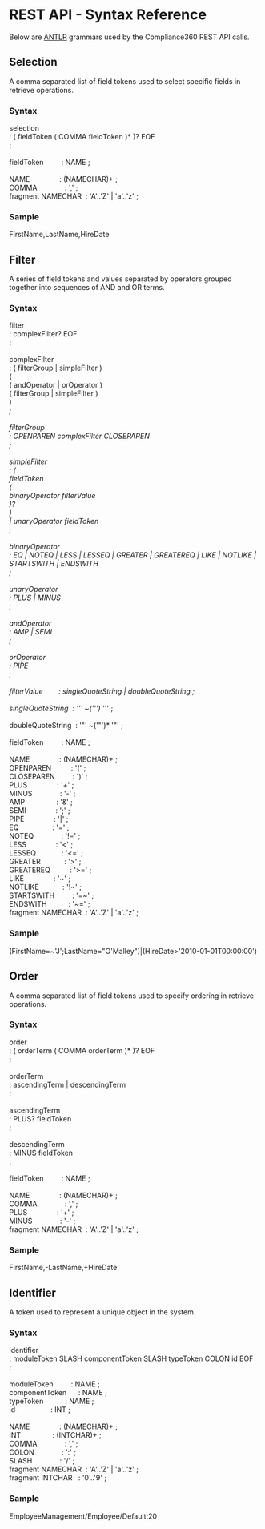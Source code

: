 # REST API - Syntax Reference

Below are [ANTLR](http://en.wikipedia.org/wiki/ANTLR) grammars used by the Compliance360 REST API calls.

## Selection

A comma separated list of field tokens used to select specific fields in retrieve operations.

### Syntax

selection<br>
: ( fieldToken ( COMMA fieldToken )* )? EOF<br>
;<br>
<br>
fieldToken         : NAME ;<br>
<br>
NAME               : (NAMECHAR)+ ;<br>
COMMA              : ',' ;<br>
fragment NAMECHAR  : 'A'..'Z' | 'a'..'z' ;<br>

### Sample

FirstName,LastName,HireDate

## Filter

A series of field tokens and values separated by operators grouped together into sequences of AND and OR terms.

### Syntax

filter<br>
: complexFilter? EOF<br>
;<br>
<br>
complexFilter<br>
: ( filterGroup | simpleFilter )<br>
(<br>
( andOperator | orOperator )<br>
( filterGroup | simpleFilter )<br>
)*<br>
;<br>
<br>
filterGroup<br>
: OPENPAREN complexFilter CLOSEPAREN<br>
;<br>
<br>
simpleFilter<br>
: (<br>
fieldToken<br>
(<br>
binaryOperator filterValue<br>
)?<br>
)<br>
| unaryOperator fieldToken<br>
;<br>
<br>
binaryOperator<br>
: EQ | NOTEQ | LESS | LESSEQ | GREATER | GREATEREQ | LIKE | NOTLIKE | STARTSWITH | ENDSWITH<br>
;<br>
<br>
unaryOperator<br>
: PLUS | MINUS<br>
;<br>
<br>
andOperator<br>
: AMP | SEMI<br>
;<br>
<br>
orOperator<br>
: PIPE<br>
;<br>
<br>
filterValue        : singleQuoteString | doubleQuoteString ;<br>
<br>
singleQuoteString  : '\'' ~('\'')* '\'' ;<br>
<br>
doubleQuoteString  : '"' ~('"')* '"' ;<br>
<br>
fieldToken         : NAME ;<br>
<br>
NAME               : (NAMECHAR)+ ;<br>
OPENPAREN          : '(' ;<br>
CLOSEPAREN         : ')' ;<br>
PLUS               : '+' ;<br>
MINUS              : '-' ;<br>
AMP                : '&' ;<br>
SEMI               : ';' ;<br>
PIPE               : '|' ;<br>
EQ                 : '=' ;<br>
NOTEQ              : '!=' ;<br>
LESS               : '<' ;<br>
LESSEQ             : '<=' ;<br>
GREATER            : '>' ;<br>
GREATEREQ          : '>=' ;<br>
LIKE               : '~' ;<br>
NOTLIKE            : '!~' ;<br>
STARTSWITH         : '=~' ;<br>
ENDSWITH           : '~=' ;<br>
fragment NAMECHAR  : 'A'..'Z' | 'a'..'z' ;<br>

### Sample

(FirstName=~'J';LastName="O'Malley")|(HireDate>'2010-01-01T00:00:00')

## Order

A comma separated list of field tokens used to specify ordering in retrieve operations.

### Syntax

order<br>
: ( orderTerm ( COMMA orderTerm )* )? EOF<br>
;<br>
<br>
orderTerm<br>
: ascendingTerm | descendingTerm<br>
;<br>
<br>
ascendingTerm<br>
: PLUS? fieldToken<br>
;<br>
<br>
descendingTerm<br>
: MINUS fieldToken<br>
;<br>
<br>
fieldToken         : NAME ;<br>
<br>
NAME               : (NAMECHAR)+ ;<br>
COMMA              : ',' ;<br>
PLUS               : '+' ;<br>
MINUS              : '-' ;<br>
fragment NAMECHAR  : 'A'..'Z' | 'a'..'z' ;<br>

### Sample

FirstName,-LastName,+HireDate

## Identifier

A token used to represent a unique object in the system.

### Syntax

identifier<br>
: moduleToken SLASH componentToken SLASH typeToken COLON id EOF<br>
;<br>
<br>
moduleToken         : NAME ;<br>
componentToken      : NAME ;<br>
typeToken           : NAME ;<br>
id                  : INT ;<br>
<br>
NAME               : (NAMECHAR)+ ;<br>
INT                : (INTCHAR)+ ;<br>
COMMA              : ',' ;<br>
COLON              : ':' ;<br>
SLASH              : '/' ;<br>
fragment NAMECHAR  : 'A'..'Z' | 'a'..'z' ;<br>
fragment INTCHAR   : '0'..'9' ;<br>

### Sample

EmployeeManagement/Employee/Default:20
